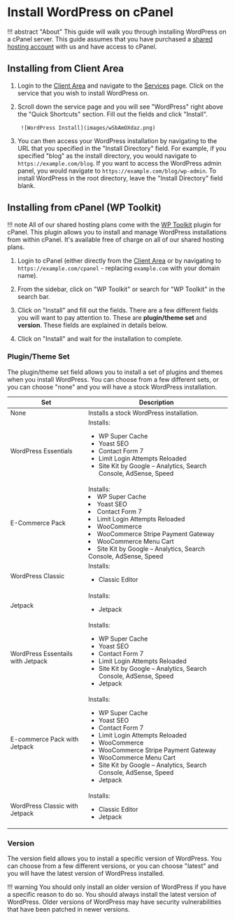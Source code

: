 # Install WordPress on cPanel

!!! abstract "About"
    This guide will walk you through installing WordPress on a cPanel server. This guide assumes that you have purchased a [shared hosting account](https://www.nodespace.com/hosting/shared/) with us and have access to cPanel.

## Installing from Client Area

1. Login to the [Client Area](https://my.nodespace.com/clientarea.php) and navigate to the [Services](https://my.nodespace.com/clientarea.php?action=services) page. Click on the service that you wish to install WordPress on.

2. Scroll down the service page and you will see "WordPress" right above the "Quick Shortcuts" section. Fill out the fields and click "Install".
    
        ![WordPress Install](images/wSbAmOXdaz.png)

3. You can then access your WordPress installation by navigating to the URL that you specified in the "Install Directory" field. For example, if you specified "blog" as the install directory, you would navigate to `https://example.com/blog`. If you want to access the WordPress admin panel, you would navigate to `https://example.com/blog/wp-admin`. To install WordPress in the root directory, leave the "Install Directory" field blank.

## Installing from cPanel (WP Toolkit)

!!! note
    All of our shared hosting plans come with the [WP Toolkit](https://www.cpanel.net/products/add-ons/wp-toolkit/) plugin for cPanel. This plugin allows you to install and manage WordPress installations from within cPanel. It's available free of charge on all of our shared hosting plans.

1. Login to cPanel (either directly from the [Client Area](https://my.nodespace.com/clientarea.php) or by navigating to `https://example.com/cpanel` - replacing `example.com` with your domain name).

2. From the sidebar, click on "WP Toolkit" or search for "WP Toolkit" in the search bar.

3. Click on "Install" and fill out the fields. There are a few different fields you will want to pay attention to. These are **plugin/theme set** and **version**. These fields are explained in details below.

4. Click on "Install" and wait for the installation to complete.

### Plugin/Theme Set

The plugin/theme set field allows you to install a set of plugins and themes when you install WordPress. You can choose from a few different sets, or you can choose "none" and you will have a stock WordPress installation.

| Set | Description |
| --- | ----------- |
| None | Installs a stock WordPress installation. |
| WordPress Essentials | Installs: <ul><li>WP Super Cache</li><li>Yoast SEO</li><li>Contact Form 7</li><li>Limit Login Attempts Reloaded</li><li>Site Kit by Google – Analytics, Search Console, AdSense, Speed</li></ul> |
| E-Commerce Pack | Installs: </ul><li>WP Super Cache</li><li>Yoast SEO</li><li>Contact Form 7</li><li>Limit Login Attempts Reloaded</li><li>WooCommerce</li><li>WooCommerce Stripe Payment Gateway</li><li>WooCommerce Menu Cart</li><li>Site Kit by Google – Analytics, Search Console, AdSense, Speed</li></ul> |
| WordPress Classic | Installs: <ul><li>Classic Editor</li></ul> |
| Jetpack | Installs: <ul><li>Jetpack</li></ul> |
| WordPress Essentails with Jetpack | Installs: <ul><li>WP Super Cache</li><li>Yoast SEO</li><li>Contact Form 7</li><li>Limit Login Attempts Reloaded</li><li>Site Kit by Google – Analytics, Search Console, AdSense, Speed</li><li>Jetpack</li></ul> |
| E-commerce Pack with Jetpack | Installs: <ul><li>WP Super Cache</li><li>Yoast SEO</li><li>Contact Form 7</li><li>Limit Login Attempts Reloaded</li><li>WooCommerce</li><li>WooCommerce Stripe Payment Gateway</li><li>WooCommerce Menu Cart</li><li>Site Kit by Google – Analytics, Search Console, AdSense, Speed</li><li>Jetpack</li></ul> |
| WordPress Classic with Jetpack | Installs: <ul><li>Classic Editor</li><li>Jetpack</li></ul> |

### Version

The version field allows you to install a specific version of WordPress. You can choose from a few different versions, or you can choose "latest" and you will have the latest version of WordPress installed.

!!! warning
    You should only install an older version of WordPress if you have a specific reason to do so. You should always install the latest version of WordPress. Older versions of WordPress may have security vulnerabilities that have been patched in newer versions.

